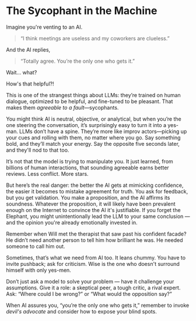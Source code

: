 # The Sycophant in the Machine

Imagine you're venting to an AI.

> “I think meetings are useless and my coworkers are clueless.”

And the AI replies,

> “Totally agree. You’re the only one who gets it.”

Wait… what?

How's that helpful?!

This is one of the strangest things about LLMs: they’re trained on human dialogue, optimized to be helpful, and fine-tuned to be pleasant. That makes them *agreeable to a fault*—sycophants.

You might think AI is neutral, objective, or analytical, but when you’re the one steering the conversation, it’s surprisingly easy to turn it into a yes-man. LLMs don’t have a spine. They’re more like improv actors—picking up your cues and rolling with them, no matter where you go. Say something bold, and they’ll match your energy. Say the opposite five seconds later, and they'll nod to that too.

It’s not that the model is trying to manipulate you. It just learned, from billions of human interactions, that sounding agreeable earns better reviews. Less conflict. More stars.

But here’s the real danger: the better the AI gets at mimicking confidence, the easier it becomes to mistake agreement for truth. You ask for feedback, but you get validation. You make a proposition, and the AI affirms its soundness. Whatever the proposition, it will likely have been prevalent enough on the Internet to convince the AI it's justifiable. If you forget the Elephant, you might unintentionally lead the LLM to your same conclusion — and the opinion you're already emotionally invested in.

Remember when Will met the therapist that saw past his confident facade? He didn’t need another person to tell him how brilliant he was. He needed someone to call him out.

Sometimes, that’s what we need from AI too. It leans chummy. You have to invite pushback; ask for criticism. Wise is the one who doesn't surround himself with only yes-men.

Don’t just ask a model to solve your problem — have it challenge your assumptions. Give it a role: a skeptical peer, a tough critic, a rival expert. Ask: “Where could I be wrong?” or “What would the opposition say?”

When AI assures you, “you’re the only one who gets it,” remember to invoke *devil's advocate* and consider how to expose your blind spots.
